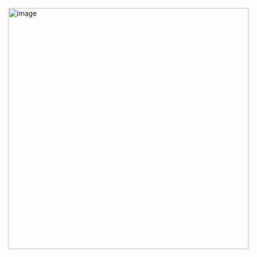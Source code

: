 
<img width="491" alt="image" src="https://github.com/user-attachments/assets/7d642a0d-013a-4815-8393-c2c99a65c578">

